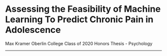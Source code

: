 # Assessing the Feasibility of Machine Learning To Predict Chronic Pain in Adolescence
Max Kramer
Oberlin College Class of 2020
Honors Thesis - Psychology

---

